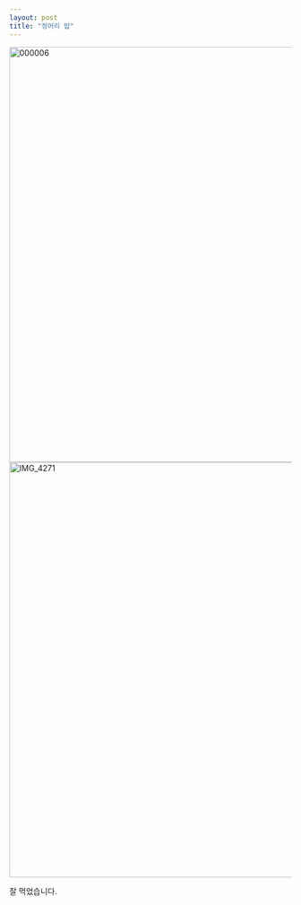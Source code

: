 ```yaml
---
layout: post
title: "정어리 밥"
---
```

<img width="740px" alt="000006" src="https://user-images.githubusercontent.com/81041256/111920161-dcf7f380-8ad0-11eb-9d68-c7f854522cb6.jpg">


<img width="740px" alt="IMG_4271" src="https://user-images.githubusercontent.com/81041256/111900448-f61f8680-8a75-11eb-9d39-63c3688dbd70.jpg">

잘 먹었습니다.
